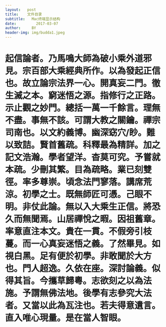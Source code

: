 ```yaml
---
layout:   post
title:    文件目录
subtitle:   Mac终端显示结构
date:         2017-03-07
author:     BY
header-img: img/budda1.jpeg
---
```


# 起信論者。乃馬鳴大師為破小乘外道邪見。宗百部大乘經典所作。以為發起正信也。故立論宗法界一心。開真妄二門。徹生滅之本。窮迷悟之源。指修行之正路。示止觀之妙門。總括一萬一千餘言。理無不盡。事無不該。可謂大教之關鑰。禪宗司南也。以文約義博。幽深窈穴/眇。難以致詰。賢首舊疏。科釋最為精詳。加之記文浩瀚。學者望洋。杳莫可究。予嘗就本疏。少刪其繁。目為疏略。業已刻雙徑。率多尊崇。頃念法門寥落。講席荒涼。初學之士。既無師匠可憑。己眼不明。非仗此論。無以入大乘生正信。將恐久而無聞焉。山居禪悅之暇。因祖舊章。率意直注本文。貴在一貫。不假旁引枝蔓。而一心真妄迷悟之義。了然畢見。如視白黑。足有便於初學。非敢聞於大方也。門人超逸。久依在座。深討論義。似得其旨。今攜草歸粵。志欲刻之以為法施。予謂無佛法地。後學有志參究大法者。又當以此為瓦注也。若夫得意遺言。直入唯心現量。是在當人智眼。

